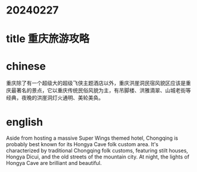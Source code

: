 
# 20240227

# title 重庆旅游攻略

# chinese 
重庆除了有一个超级大的超级飞侠主题酒店以外，重庆洪崖洞民宿风貌区应该是重庆最著名的景点，它以重庆传统民俗风貌为主，有吊脚楼、洪雅滴翠、山城老街等经典，夜晚的洪崖洞灯火通明、美轮美奂。

# english
Aside from hosting a massive Super Wings themed hotel, Chongqing is probably best known for its Hongya Cave folk custom area. It's characterized by traditional Chongqing folk customs, featuring stilt houses, Hongya Dicui, and the old streets of the mountain city. At night, the lights of Hongya Cave are brilliant and beautiful.
